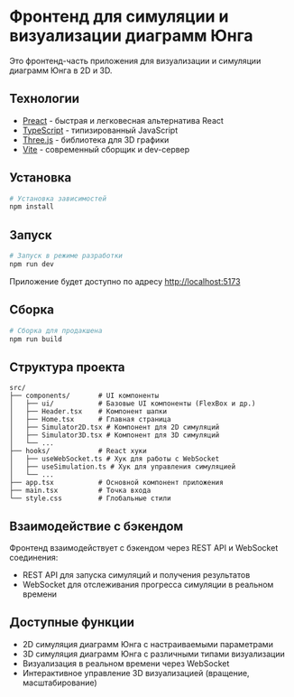 # Фронтенд для симуляции и визуализации диаграмм Юнга

Это фронтенд-часть приложения для визуализации и симуляции диаграмм Юнга в 2D и 3D.

## Технологии

-   [Preact](https://preactjs.com/) - быстрая и легковесная альтернатива React
-   [TypeScript](https://www.typescriptlang.org/) - типизированный JavaScript
-   [Three.js](https://threejs.org/) - библиотека для 3D графики
-   [Vite](https://vitejs.dev/) - современный сборщик и dev-сервер

## Установка

```bash
# Установка зависимостей
npm install
```

## Запуск

```bash
# Запуск в режиме разработки
npm run dev
```

Приложение будет доступно по адресу [http://localhost:5173](http://localhost:5173)

## Сборка

```bash
# Сборка для продакшена
npm run build
```

## Структура проекта

```
src/
├── components/       # UI компоненты
│   ├── ui/           # Базовые UI компоненты (FlexBox и др.)
│   ├── Header.tsx    # Компонент шапки
│   ├── Home.tsx      # Главная страница
│   ├── Simulator2D.tsx # Компонент для 2D симуляций
│   ├── Simulator3D.tsx # Компонент для 3D симуляций
│   └── ...
├── hooks/            # React хуки
│   ├── useWebSocket.ts # Хук для работы с WebSocket
│   ├── useSimulation.ts # Хук для управления симуляцией
│   └── ...
├── app.tsx           # Основной компонент приложения
├── main.tsx          # Точка входа
└── style.css         # Глобальные стили
```

## Взаимодействие с бэкендом

Фронтенд взаимодействует с бэкендом через REST API и WebSocket соединения:

-   REST API для запуска симуляций и получения результатов
-   WebSocket для отслеживания прогресса симуляции в реальном времени

## Доступные функции

-   2D симуляция диаграмм Юнга с настраиваемыми параметрами
-   3D симуляция диаграмм Юнга с различными типами визуализации
-   Визуализация в реальном времени через WebSocket
-   Интерактивное управление 3D визуализацией (вращение, масштабирование)
